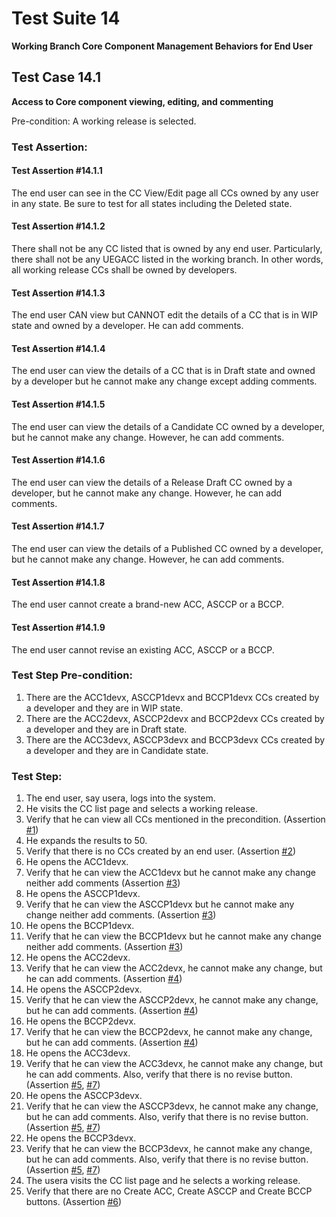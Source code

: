 # Test Suite 14

**Working Branch Core Component Management Behaviors for End User**


## Test Case 14.1

**Access to Core component viewing, editing, and commenting**

Pre-condition: A working release is selected.


### Test Assertion:

#### Test Assertion #14.1.1
The end user can see in the CC View/Edit page all CCs owned by any user in any state. Be sure to test for all states including the Deleted state.

#### Test Assertion #14.1.2
There shall not be any CC listed that is owned by any end user. Particularly, there shall not be any UEGACC listed in the working branch. In other words, all working release CCs shall be owned by developers.

#### Test Assertion #14.1.3
The end user CAN view but CANNOT edit the details of a CC that is in WIP state and owned by a developer. He can add comments.

#### Test Assertion #14.1.4
The end user can view the details of a CC that is in Draft state and owned by a developer but he cannot make any change except adding comments.

#### Test Assertion #14.1.5
The end user can view the details of a Candidate CC owned by a developer, but he cannot make any change. However, he can add comments.

#### Test Assertion #14.1.6
The end user can view the details of a Release Draft CC owned by a developer, but he cannot make any change. However, he can add comments.

#### Test Assertion #14.1.7
The end user can view the details of a Published CC owned by a developer, but he cannot make any change. However, he can add comments.

#### Test Assertion #14.1.8
The end user cannot create a brand-new ACC, ASCCP or a BCCP.

#### Test Assertion #14.1.9
The end user cannot revise an existing ACC, ASCCP or a BCCP.

### Test Step Pre-condition:

1. There are the ACC1devx, ASCCP1devx and BCCP1devx CCs created by a developer and they are in WIP state.
2. There are the ACC2devx, ASCCP2devx and BCCP2devx CCs created by a developer and they are in Draft state.
3. There are the ACC3devx, ASCCP3devx and BCCP3devx CCs created by a developer and they are in Candidate state.

### Test Step:

1. The end user, say usera, logs into the system.
2. He visits the CC list page and selects a working release.
3. Verify that he can view all CCs mentioned in the precondition. (Assertion [#1](#test-assertion-1411))
4. He expands the results to 50.
5. Verify that there is no CCs created by an end user. (Assertion [#2](#test-assertion-1412))
6. He opens the ACC1devx.
7. Verify that he can view the ACC1devx but he cannot make any change neither add comments (Assertion [#3](#test-assertion-1413))
8. He opens the ASCCP1devx.
9. Verify that he can view the ASCCP1devx but he cannot make any change neither add comments. (Assertion [#3](#test-assertion-1413))
10. He opens the BCCP1devx.
11. Verify that he can view the BCCP1devx but he cannot make any change neither add comments. (Assertion [#3](#test-assertion-1413))
12. He opens the ACC2devx.
13. Verify that he can view the ACC2devx, he cannot make any change, but he can add comments. (Assertion [#4](#test-assertion-1414))
14. He opens the ASCCP2devx.
15. Verify that he can view the ASCCP2devx, he cannot make any change, but he can add comments. (Assertion [#4](#test-assertion-1414))
16. He opens the BCCP2devx.
17. Verify that he can view the BCCP2devx, he cannot make any change, but he can add comments. (Assertion [#4](#test-assertion-1414))
18. He opens the ACC3devx.
19. Verify that he can view the ACC3devx, he cannot make any change, but he can add comments. Also, verify that there is no revise button. (Assertion [#5](#test-assertion-1415), [#7](#test-assertion-1417))
20. He opens the ASCCP3devx.
21. Verify that he can view the ASCCP3devx, he cannot make any change, but he can add comments. Also, verify that there is no revise button.  (Assertion [#5](#test-assertion-1415), [#7](#test-assertion-1417))
22. He opens the BCCP3devx.
23. Verify that he can view the BCCP3devx, he cannot make any change, but he can add comments. Also, verify that there is no revise button. (Assertion [#5](#test-assertion-1415), [#7](#test-assertion-1417))
24. The usera visits the CC list page and he selects a working release.
25. Verify that there are no Create ACC, Create ASCCP and Create BCCP buttons. (Assertion [#6](#test-assertion-1416))